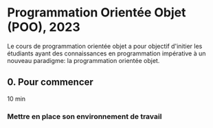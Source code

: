 # Programmation Orientée Objet (POO), 2023

Le cours de programmation orientée objet a pour objectif d'initier les étudiants ayant des connaissances en programmation impérative à un nouveau paradigme: la programmation orientée objet. 

## 0. Pour commencer
10 min
### Mettre en place son environnement de travail


